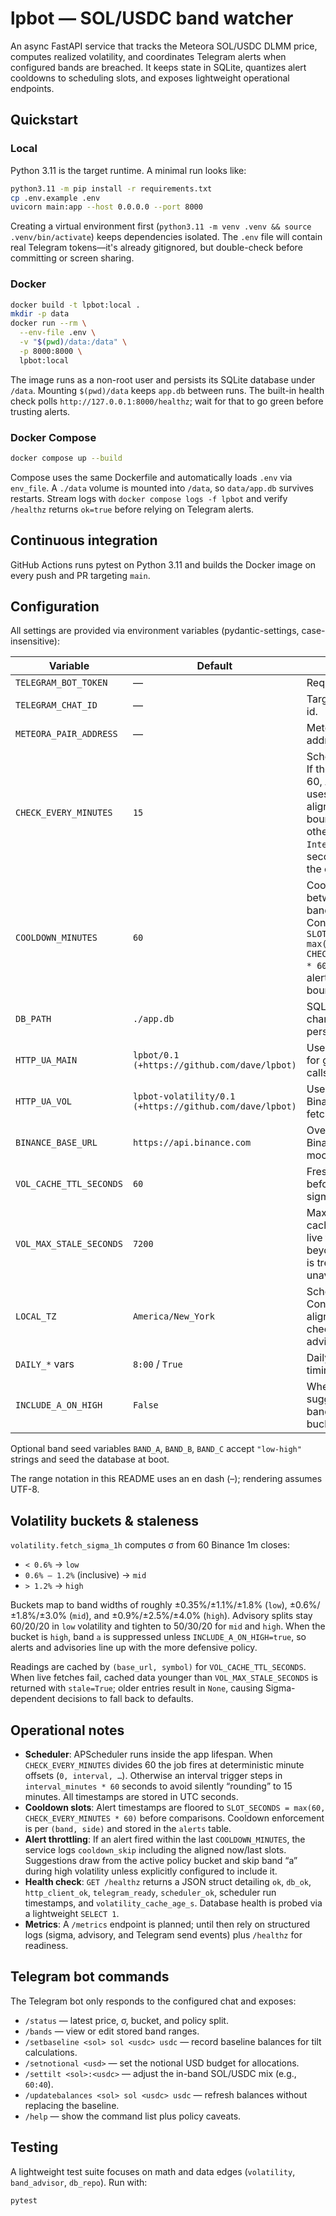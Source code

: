 # lpbot — SOL/USDC band watcher

An async FastAPI service that tracks the Meteora SOL/USDC DLMM price, computes realized volatility, and coordinates Telegram alerts when configured bands are breached. It keeps state in SQLite, quantizes alert cooldowns to scheduling slots, and exposes lightweight operational endpoints.

## Quickstart

### Local

Python 3.11 is the target runtime. A minimal run looks like:

```bash
python3.11 -m pip install -r requirements.txt
cp .env.example .env
uvicorn main:app --host 0.0.0.0 --port 8000
```

Creating a virtual environment first (`python3.11 -m venv .venv && source .venv/bin/activate`) keeps dependencies isolated. The `.env` file will contain real Telegram tokens—it's already gitignored, but double-check before committing or screen sharing.

### Docker

```bash
docker build -t lpbot:local .
mkdir -p data
docker run --rm \
  --env-file .env \
  -v "$(pwd)/data:/data" \
  -p 8000:8000 \
  lpbot:local
```

The image runs as a non-root user and persists its SQLite database under `/data`. Mounting `$(pwd)/data` keeps `app.db` between runs. The built-in health check polls `http://127.0.0.1:8000/healthz`; wait for that to go green before trusting alerts.

### Docker Compose

```bash
docker compose up --build
```

Compose uses the same Dockerfile and automatically loads `.env` via `env_file`. A `./data` volume is mounted into `/data`, so `data/app.db` survives restarts. Stream logs with `docker compose logs -f lpbot` and verify `/healthz` returns `ok=true` before relying on Telegram alerts.

## Continuous integration

GitHub Actions runs pytest on Python 3.11 and builds the Docker image on every push and PR targeting `main`.

## Configuration

All settings are provided via environment variables (pydantic-settings, case-insensitive):

| Variable | Default | Notes |
| --- | --- | --- |
| `TELEGRAM_BOT_TOKEN` | — | Required bot token. |
| `TELEGRAM_CHAT_ID` | — | Target chat/channel id. |
| `METEORA_PAIR_ADDRESS` | — | Meteora pool address (required). |
| `CHECK_EVERY_MINUTES` | `15` | Scheduler cadence. If the value divides 60, APScheduler uses a cron trigger aligned to minute boundaries; otherwise an `IntervalTrigger` in seconds preserves the exact cadence. |
| `COOLDOWN_MINUTES` | `60` | Cooldown gate between alerts per band/side pair. Converted to `SLOT_SECONDS = max(60, CHECK_EVERY_MINUTES * 60)` so persisted alerts snap to slot boundaries. |
| `DB_PATH` | `./app.db` | SQLite file location; change for persistent volumes. |
| `HTTP_UA_MAIN` | `lpbot/0.1 (+https://github.com/dave/lpbot)` | User-Agent header for general HTTP calls (Meteora). |
| `HTTP_UA_VOL` | `lpbot-volatility/0.1 (+https://github.com/dave/lpbot)` | User-Agent for Binance volatility fetches. |
| `BINANCE_BASE_URL` | `https://api.binance.com` | Override if using Binance US or a mock. |
| `VOL_CACHE_TTL_SECONDS` | `60` | Freshness window before refetching sigma. |
| `VOL_MAX_STALE_SECONDS` | `7200` | Max age to serve cached sigma when live fetches fail; beyond this, sigma is treated as unavailable. |
| `LOCAL_TZ` | `America/New_York` | Scheduler timezone. Controls cron alignment for the check and daily advisory jobs. |
| `DAILY_*` vars | `8:00` / `True` | Daily advisory timing. |
| `INCLUDE_A_ON_HIGH` | `False` | Whether policy suggestions include band A in high-vol buckets. |

Optional band seed variables `BAND_A`, `BAND_B`, `BAND_C` accept `"low-high"` strings and seed the database at boot.

The range notation in this README uses an en dash (–); rendering assumes UTF-8.

## Volatility buckets & staleness

`volatility.fetch_sigma_1h` computes σ from 60 Binance 1m closes:

- `< 0.6%` → `low`
- `0.6% – 1.2%` (inclusive) → `mid`
- `> 1.2%` → `high`

Buckets map to band widths of roughly ±0.35%/±1.1%/±1.8% (`low`), ±0.6%/±1.8%/±3.0% (`mid`), and ±0.9%/±2.5%/±4.0% (`high`). Advisory splits stay 60/20/20 in `low` volatility and tighten to 50/30/20 for `mid` and `high`. When the bucket is `high`, band `a` is suppressed unless `INCLUDE_A_ON_HIGH=true`, so alerts and advisories line up with the more defensive policy.

Readings are cached by `(base_url, symbol)` for `VOL_CACHE_TTL_SECONDS`. When live fetches fail, cached data younger than `VOL_MAX_STALE_SECONDS` is returned with `stale=True`; older entries result in `None`, causing Sigma-dependent decisions to fall back to defaults.

## Operational notes

- **Scheduler**: APScheduler runs inside the app lifespan. When `CHECK_EVERY_MINUTES` divides 60 the job fires at deterministic minute offsets (`0, interval, …`). Otherwise an interval trigger steps in `interval_minutes * 60` seconds to avoid silently “rounding” to 15 minutes. All timestamps are stored in UTC seconds.
- **Cooldown slots**: Alert timestamps are floored to `SLOT_SECONDS = max(60, CHECK_EVERY_MINUTES * 60)` before comparisons. Cooldown enforcement is per `(band, side)` and stored in the `alerts` table.
- **Alert throttling**: If an alert fired within the last `COOLDOWN_MINUTES`, the service logs `cooldown_skip` including the aligned now/last slots. Suggestions draw from the active policy bucket and skip band “a” during high volatility unless explicitly configured to include it.
- **Health check**: `GET /healthz` returns a JSON struct detailing `ok`, `db_ok`, `http_client_ok`, `telegram_ready`, `scheduler_ok`, scheduler run timestamps, and `volatility_cache_age_s`. Database health is probed via a lightweight `SELECT 1`.
- **Metrics**: A `/metrics` endpoint is planned; until then rely on structured logs (sigma, advisory, and Telegram send events) plus `/healthz` for readiness.

## Telegram bot commands

The Telegram bot only responds to the configured chat and exposes:

- `/status` — latest price, σ, bucket, and policy split.
- `/bands` — view or edit stored band ranges.
- `/setbaseline <sol> sol <usdc> usdc` — record baseline balances for tilt calculations.
- `/setnotional <usd>` — set the notional USD budget for allocations.
- `/settilt <sol>:<usdc>` — adjust the in-band SOL/USDC mix (e.g., `60:40`).
- `/updatebalances <sol> sol <usdc> usdc` — refresh balances without replacing the baseline.
- `/help` — show the command list plus policy caveats.

## Testing

A lightweight test suite focuses on math and data edges (`volatility`, `band_advisor`, `db_repo`). Run with:

```bash
pytest
```
